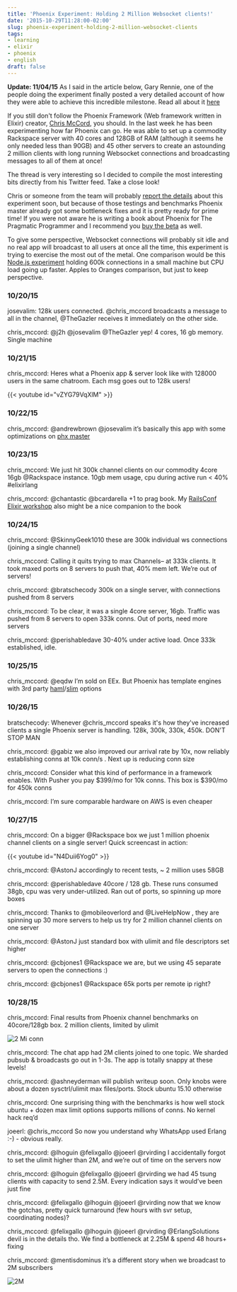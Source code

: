 ```yaml
---
title: 'Phoenix Experiment: Holding 2 Million Websocket clients!'
date: '2015-10-29T11:28:00-02:00'
slug: phoenix-experiment-holding-2-million-websocket-clients
tags:
- learning
- elixir
- phoenix
- english
draft: false
---
```


**Update: 11/04/15** As I said in the article below, Gary Rennie, one of the people doing the experiment finally posted a very detailed account of how they were able to achieve this incredible milestone. Read all about it [here](http://www.phoenixframework.org/v1.0.0/blog/the-road-to-2-million-websocket-connections)

If you still don't follow the Phoenix Framework (Web framework written in Elixir) creator, [Chris McCord](http://twitter.com/chris_mccord), you should. In the last week he has been experimenting how far Phoenix can go. He was able to set up a commodity Rackspace server with 40 cores and 128GB of RAM (although it seems he only needed less than 90GB) and 45 other servers to create an astounding 2 million clients with long running Websocket connections and broadcasting messages to all of them at once!

The thread is very interesting so I decided to compile the most interesting bits directly from his Twitter feed. Take a close look!

Chris or someone from the team will probably [report the details](http://www.phoenixframework.org/v1.0.0/blog/the-road-to-2-million-websocket-connections) about this experiment soon, but because of those testings and benchmarks Phoenix master already got some bottleneck fixes and it is pretty ready for prime time! If you were not aware he is writing a book about Phoenix for The Pragmatic Programmer and I recommend you [buy the beta](https://pragprog.com/book/phoenix/programming-phoenix) as well.

To give some perspective, Websocket connections will probably sit idle and no real app will broadcast to all users at once all the time, this experiment is trying to exercise the most out of the metal. One comparison would be this [Node.js experiment](http://www.jayway.com/2015/04/13/600k-concurrent-websocket-connections-on-aws-using-node-js/) holding 600k connections in a small machine but CPU load going up faster. Apples to Oranges comparison, but just to keep perspective.

### 10/20/15

josevalim: 128k users connected. @chris_mccord broadcasts a message to all in the channel, @TheGazler receives it immediately on the other side.

chris_mccord: @j2h @josevalim @TheGazler yep! 4 cores, 16 gb memory. Single machine

### 10/21/15

chris_mccord: Heres what a Phoenix app & server look like with 128000 users in the same chatroom. Each msg goes out to 128k users!

{{< youtube id="vZYG79VqXlM" >}}

### 10/22/15

chris_mccord: @andrewbrown @josevalim it’s basically this app with some optimizations on [phx master](https://github.com/Gazler/phoenix_chat_example/tree/bench)

### 10/23/15

chris_mccord: We just hit 300k channel clients on our commodity 4core 16gb @Rackspace instance. 10gb mem usage, cpu during active run < 40% #elixirlang

chris_mccord: @chantastic @bcardarella +1 to prag book. My [RailsConf Elixir workshop](http://www.chrismccord.com/blog/2014/05/27/all-aboard-the-elixir-express/) also might be a nice companion to the book

### 10/24/15

chris_mccord: @SkinnyGeek1010 these are 300k individual ws connections (joining a single channel)

chris_mccord: Calling it quits trying to max Channels– at 333k clients. It took maxed ports on 8 servers to push that, 40% mem left. We’re out of servers!

chris_mccord: @bratschecody 300k on a single server, with connections pushed from 8 servers

chris_mccord: To be clear, it was a single 4core server, 16gb. Traffic was pushed from 8 servers to open 333k conns. Out of ports, need more servers

chris_mccord: @perishabledave 30-40% under active load. Once 333k established, idle.

### 10/25/15

chris_mccord: @eqdw I’m sold on EEx. But Phoenix has template engines with 3rd party [haml](https://github.com/chrismccord/phoenix_haml)/[slim](https://github.com/doomspork/phoenix_slim) options

### 10/26/15

bratschecody: Whenever @chris_mccord speaks it's how they've increased clients a single Phoenix server is handling. 128k, 300k, 330k, 450k. DON'T STOP MAN

chris_mccord: @gabiz we also improved our arrival rate by 10x, now reliably establishing conns at 10k conn/s . Next up is reducing conn size

chris_mccord: Consider what this kind of performance in a framework enables. With Pusher you pay $399/mo for 10k conns. This box is $390/mo for 450k conns

chris_mccord: I’m sure comparable hardware on AWS is even cheaper

### 10/27/15

chris_mccord: On a bigger @Rackspace box we just 1 million phoenix channel clients on a single server! Quick screencast in action:

{{< youtube id="N4Duii6Yog0" >}}

chris_mccord: @AstonJ accordingly to recent tests, ~ 2 million uses 58GB

chris_mccord: @perishabledave 40core / 128 gb. These runs consumed 38gb, cpu was very under-utilized. Ran out of ports, so spinning up more boxes

chris_mccord: Thanks to @mobileoverlord and @LiveHelpNow , they are spinning up 30 more servers to help us try for 2 million channel clients on one server

chris_mccord: @AstonJ just standard box with ulimit and file descriptors set higher

chris_mccord: @cbjones1 @Rackspace we are, but we using 45 separate servers to open the connections :)

chris_mccord: @cbjones1 @Rackspace 65k ports per remote ip right?

### 10/28/15

chris_mccord: Final results from Phoenix channel benchmarks on 40core/128gb box. 2 million clients, limited by ulimit

![2 Mi conn](https://pbs.twimg.com/media/CSbEsTiW0AARBzf.png)

chris_mccord: The chat app had 2M clients joined to one topic. We sharded pubsub & broadcasts go out in 1-3s. The app is totally snappy at these levels!

chris_mccord: @ashneyderman will publish writeup soon. Only knobs were about a dozen sysctrl/ulimit max files/ports. Stock ubuntu 15.10 otherwise

chris_mccord: One surprising thing with the benchmarks is how well stock ubuntu + dozen max limit options supports millions of conns. No kernel hack req’d

joeerl: @chris_mccord So now you understand why WhatsApp used Erlang :-) - obvious really.

chris_mccord: @lhoguin @felixgallo @joeerl @rvirding I accidentally forgot to set the ulimit higher than 2M, and we’re out of time on the servers now

chris_mccord: @lhoguin @felixgallo @joeerl @rvirding we had 45 tsung clients with capacity to send 2.5M. Every indication says it would’ve been just fine

chris_mccord: @felixgallo @lhoguin @joeerl @rvirding now that we know the gotchas, pretty quick turnaround (few hours with svr setup, coordinating nodes)?

chris_mccord: @felixgallo @lhoguin @joeerl @rvirding @ErlangSolutions devil is in the details tho. We find a bottleneck at 2.25M & spend 48 hours+ fixing

chris_mccord: @mentisdominus it’s a different story when we broadcast to 2M subscribers 

![2M](https://pbs.twimg.com/media/CSdaaHtWcAAMhdJ.png:large)

